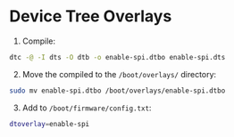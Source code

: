 # Device Tree Overlays

1. Compile:

```bash
dtc -@ -I dts -O dtb -o enable-spi.dtbo enable-spi.dts
```

2. Move the compiled to the `/boot/overlays/` directory:

```bash
sudo mv enable-spi.dtbo /boot/overlays/enable-spi.dtbo
```

3. Add to `/boot/firmware/config.txt`:

```bash
dtoverlay=enable-spi
```
